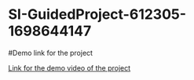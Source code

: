 # SI-GuidedProject-612305-1698644147

#Demo link for the project

[Link for the demo video of the project](https://drive.google.com/file/d/1mXY-RS9aWTgupUnp3u_dyy7neocrJtcZ/view?usp=sharing)

